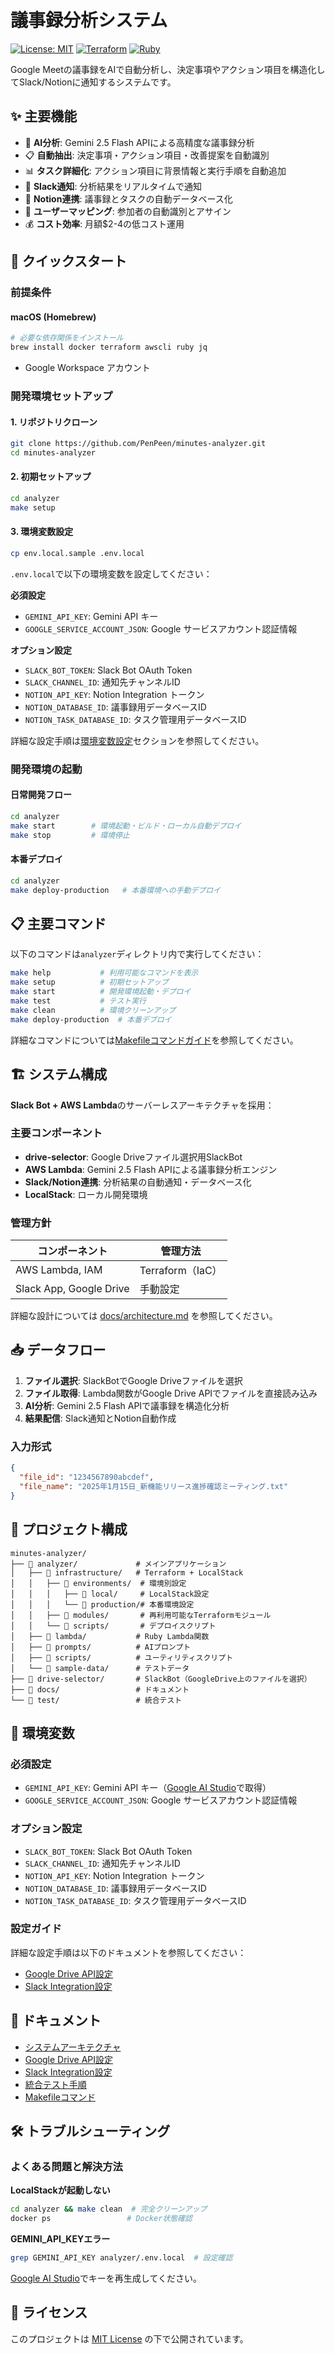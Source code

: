 # 議事録分析システム

[![License: MIT](https://img.shields.io/badge/License-MIT-yellow.svg)](https://opensource.org/licenses/MIT)
[![Terraform](https://img.shields.io/badge/Terraform-≥1.0-623CE4?logo=terraform)](https://www.terraform.io/)
[![Ruby](https://img.shields.io/badge/Ruby-≥3.3-CC342D?logo=ruby)](https://www.ruby-lang.org/)

Google Meetの議事録をAIで自動分析し、決定事項やアクション項目を構造化してSlack/Notionに通知するシステムです。

## ✨ 主要機能

- 🤖 **AI分析**: Gemini 2.5 Flash APIによる高精度な議事録分析
- 📋 **自動抽出**: 決定事項・アクション項目・改善提案を自動識別
- 📊 **タスク詳細化**: アクション項目に背景情報と実行手順を自動追加
- 📢 **Slack通知**: 分析結果をリアルタイムで通知
- 📝 **Notion連携**: 議事録とタスクの自動データベース化
- 👥 **ユーザーマッピング**: 参加者の自動識別とアサイン
- 💰 **コスト効率**: 月額$2-4の低コスト運用

## 🚀 クイックスタート

### 前提条件

#### macOS (Homebrew)
```bash
# 必要な依存関係をインストール
brew install docker terraform awscli ruby jq
```

- Google Workspace アカウント

### 開発環境セットアップ

#### 1. リポジトリクローン
```bash
git clone https://github.com/PenPeen/minutes-analyzer.git
cd minutes-analyzer
```

#### 2. 初期セットアップ
```bash
cd analyzer
make setup
```

#### 3. 環境変数設定
```bash
cp env.local.sample .env.local
```

`.env.local`で以下の環境変数を設定してください：

**必須設定**
- `GEMINI_API_KEY`: Gemini API キー
- `GOOGLE_SERVICE_ACCOUNT_JSON`: Google サービスアカウント認証情報

**オプション設定**
- `SLACK_BOT_TOKEN`: Slack Bot OAuth Token
- `SLACK_CHANNEL_ID`: 通知先チャンネルID
- `NOTION_API_KEY`: Notion Integration トークン
- `NOTION_DATABASE_ID`: 議事録用データベースID
- `NOTION_TASK_DATABASE_ID`: タスク管理用データベースID

詳細な設定手順は[環境変数設定](#-環境変数)セクションを参照してください。

### 開発環境の起動

#### 日常開発フロー
```bash
cd analyzer
make start        # 環境起動・ビルド・ローカル自動デプロイ
make stop         # 環境停止
```

#### 本番デプロイ
```bash
cd analyzer
make deploy-production   # 本番環境への手動デプロイ
```


## 📋 主要コマンド

以下のコマンドは`analyzer`ディレクトリ内で実行してください：

```bash
make help           # 利用可能なコマンドを表示
make setup          # 初期セットアップ
make start          # 開発環境起動・デプロイ
make test           # テスト実行
make clean          # 環境クリーンアップ
make deploy-production  # 本番デプロイ
```

詳細なコマンドについては[Makefileコマンドガイド](docs/makefile-commands.md)を参照してください。

## 🏗️ システム構成

**Slack Bot + AWS Lambda**のサーバーレスアーキテクチャを採用：

### 主要コンポーネント

- **drive-selector**: Google Driveファイル選択用SlackBot
- **AWS Lambda**: Gemini 2.5 Flash APIによる議事録分析エンジン
- **Slack/Notion連携**: 分析結果の自動通知・データベース化
- **LocalStack**: ローカル開発環境

### 管理方針

| コンポーネント | 管理方法 |
|---|---|
| AWS Lambda, IAM | Terraform（IaC） |
| Slack App, Google Drive | 手動設定 |

詳細な設計については [docs/architecture.md](docs/architecture.md) を参照してください。

## 📥 データフロー

1. **ファイル選択**: SlackBotでGoogle Driveファイルを選択
2. **ファイル取得**: Lambda関数がGoogle Drive APIでファイルを直接読み込み
3. **AI分析**: Gemini 2.5 Flash APIで議事録を構造化分析
4. **結果配信**: Slack通知とNotion自動作成

### 入力形式
```json
{
  "file_id": "1234567890abcdef",
  "file_name": "2025年1月15日_新機能リリース進捗確認ミーティング.txt"
}
```

## 📁 プロジェクト構成

```
minutes-analyzer/
├── 📁 analyzer/             # メインアプリケーション
│   ├── 📁 infrastructure/   # Terraform + LocalStack
│   │   ├── 📁 environments/  # 環境別設定
│   │   │   ├── 📁 local/     # LocalStack設定
│   │   │   └── 📁 production/# 本番環境設定
│   │   ├── 📁 modules/       # 再利用可能なTerraformモジュール
│   │   └── 📁 scripts/       # デプロイスクリプト
│   ├── 📁 lambda/           # Ruby Lambda関数
│   ├── 📁 prompts/          # AIプロンプト
│   ├── 📁 scripts/          # ユーティリティスクリプト
│   └── 📁 sample-data/      # テストデータ
├── 📁 drive-selector/       # SlackBot（GoogleDrive上のファイルを選択）
├── 📁 docs/                 # ドキュメント
└── 📁 test/                 # 統合テスト
```

## 🔐 環境変数

### 必須設定
- `GEMINI_API_KEY`: Gemini API キー（[Google AI Studio](https://makersuite.google.com/app/apikey)で取得）
- `GOOGLE_SERVICE_ACCOUNT_JSON`: Google サービスアカウント認証情報

### オプション設定
- `SLACK_BOT_TOKEN`: Slack Bot OAuth Token
- `SLACK_CHANNEL_ID`: 通知先チャンネルID
- `NOTION_API_KEY`: Notion Integration トークン
- `NOTION_DATABASE_ID`: 議事録用データベースID
- `NOTION_TASK_DATABASE_ID`: タスク管理用データベースID

### 設定ガイド
詳細な設定手順は以下のドキュメントを参照してください：
- [Google Drive API設定](docs/google-drive-api-setup.md)
- [Slack Integration設定](docs/slack-integration-guide.md)

## 📖 ドキュメント

- [システムアーキテクチャ](docs/architecture.md)
- [Google Drive API設定](docs/google-drive-api-setup.md) 
- [Slack Integration設定](docs/slack-integration-guide.md)
- [統合テスト手順](docs/integration-test-guide.md)
- [Makefileコマンド](docs/makefile-commands.md)

## 🛠️ トラブルシューティング

### よくある問題と解決方法

**LocalStackが起動しない**
```bash
cd analyzer && make clean  # 完全クリーンアップ
docker ps                 # Docker状態確認
```

**GEMINI_API_KEYエラー**
```bash
grep GEMINI_API_KEY analyzer/.env.local  # 設定確認
```
[Google AI Studio](https://makersuite.google.com/app/apikey)でキーを再生成してください。

## 📄 ライセンス

このプロジェクトは [MIT License](LICENSE) の下で公開されています。
